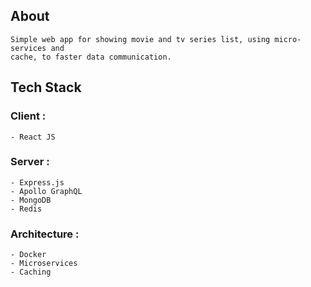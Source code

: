 ## About
```
Simple web app for showing movie and tv series list, using micro-services and
cache, to faster data communication.
```

## Tech Stack
### Client :
```
- React JS
```

### Server :
```
- Express.js
- Apollo GraphQL
- MongoDB
- Redis
```

### Architecture :
```
- Docker
- Microservices
- Caching
```
